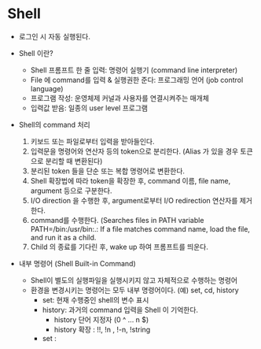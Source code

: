 # Shell 
* 로그인 시 자동 실행된다. 

* Shell 이란? 
  * Shell 프롬프트 한 줄 입력: 명령어 실행기 (command line interpreter) 
  * File 에 command를 입력 & 실행권한 준다: 프로그래밍 언어 (job control language)  
  * 프로그램 작성: 운영체제 커널과 사용자를 연결시켜주는 매개체
  * 입력값 받음: 일종의 user level 프로그램 
  
* Shell의 command 처리 
  1. 키보드 또는 파일로부터 입력을 받아들인다. 
  1. 입력문을 명령어와 연산자 등의 token으로 분리한다. 
    (Alias 가 있을 경우 토큰으로 분리할 때 변환된다)
  1. 분리된 token 들을 단순 또는 복합 명령어로 변환한다. 
  1. Shell 확장법에 따라 token을 확장한 후, command 이름, file name, argument 등으로 구분한다. 
  1. I/O direction 을 수행한 후, argument로부터 I/O redirection 연산자를 제거한다. 
  1. command를 수행한다. 
  (Searches files in PATH variable PATH=/bin:/usr/bin:.:
  If a file matches command name, load the file, and run it as a child. 
  1. Child 의 종료를 기다린 후, wake up 하여 프롬프트를 띄운다. 
  
* 내부 명령어 (Shell Built-in Command)
  * Shell이 별도의 실행파일을  실행시키지 않고 자체적으로 수행하는 명령어  
  * 환경을 변경시키는 명령어는 모두 내부 명령어이다. 
    (예) set, cd, history 
    - set: 현재 수행중인 shell의 변수 표시 
    - history: 과거의 command 입력을 Shell 이 기억한다. 
        * history 단어 지정자 (0 ^ ... n $)
        * history 확장 : !!, !n , !-n, !string
    - set : 
